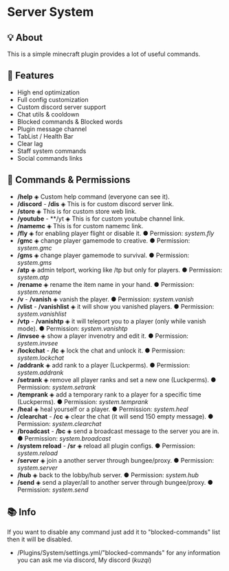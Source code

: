 # Server System

## 💡 About
This is a simple minecraft plugin provides a lot of useful commands.

## 💎 Features
- High end optimization
- Full config customization
- Custom discord server support
- Chat utils & cooldown
- Blocked commands & Blocked words
- Plugin message channel
- TabList / Health Bar
- Clear lag
- Staff system commands
- Social commands links

## 🔩 Commands & Permissions
- **/help**  ◈  Custom help command (everyone can see it).
- **/discord** - **/dis**  ◈  This is for custom discord server link.
- **/store**  ◈  This is for custom store web link.
- **/youtube** - **/yt  ◈  This is for custom youtube channel link.
- **/namemc**  ◈  This is for custom namemc link.
- **/fly**  ◈  for enabling player flight or disable it. ● Permission: *system.fly*
- **/gmc**  ◈  change player gamemode to creative. ● Permission: *system.gmc*
- **/gms**  ◈  change player gamemode to survival. ● Permission: *system.gms*
- **/atp**  ◈  admin telport, working like /tp but only for players. ● Permission: *system.atp*
- **/rename**  ◈  rename the item name in your hand. ● Permission: *system.rename*
- **/v** - **/vanish**  ◈  vanish the player. ● Permission: *system.vanish*
- **/vlist** - **/vanishlist**  ◈  it will show you vanished players. ● Permission: *system.vanishlist*
- **/vtp** - **/vanishtp**  ◈  it will teleport you to a player (only while vanish mode). ● Permission: *system.vanishtp*
- **/invsee**  ◈  show a player invenotry and edit it. ● Permission: *system.invsee*
- **/lockchat** - **/lc**  ◈  lock the chat and unlock it. ● Permission: *system.lockchat*
- **/addrank**  ◈  add rank to a player (Luckperms). ● Permission: *system.addrank*
- **/setrank**  ◈  remove all player ranks and set a new one (Luckperms). ● Permission: *system.setrank*
- **/temprank**  ◈  add a temporary rank to a player for a specific time (Luckperms). ● Permission: *system.temprank*
- **/heal**  ◈  heal yourself or a player. ● Permission: *system.heal*
- **/clearchat** - **/cc**  ◈  clear the chat (it will send 150 empty message). ● Permission: *system.clearchat*
- **/broadcast** - **/bc**  ◈  send a broadcast message to the server you are in. ● Permission: *system.broadcast*
- **/system reload** - **/sr**  ◈  reload all plugin configs. ● Permission: *system.reload*
- **/server**  ◈  join a another server through bungee/proxy. ● Permission: *system.server*
- **/hub**  ◈  back to the lobby/hub server. ● Permission: *system.hub*
- **/send**  ◈  send a player/all to another server through bungee/proxy. ● Permission: *system.send*

## 📚 Info
If you want to disable any command just add it to "blocked-commands" list then it will be disabled.
+ /Plugins/System/settings.yml/"blocked-commands"
for any information you can ask me via discord, My discord (*kuzqi*)
